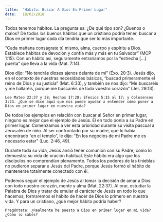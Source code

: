 ```yaml
---
title:  "Hábito: Buscar A Dios En Primer Lugar"
date:   18/03/2018
---
```


Todos tenemos hábitos. La pregunta es: ¿De qué tipo son? ¿Buenos o malos? De todos los buenos hábitos que un cristiano podría tener, buscar a Dios en primer lugar cada día tendría que ser lo más importante.

“Cada mañana conságrate tú mismo, alma, cuerpo y espíritu a Dios. Establece hábitos de devoción y confía más y más en tu Salvador” (MCP 1:15). Con un hábito así, seguramente entraríamos por la “estrecha [...] puerta” que lleva a la vida (Mat. 7:14). 

Dios dijo: “No tendrás dioses ajenos delante de mí” (Éxo. 20:3). Jesús dijo, en el contexto de nuestras necesidades básicas, “buscad primeramente el reino de Dios y su justicia” (Mat. 6:33), y también se nos dijo: “Me buscaréis y me hallaréis, porque me buscaréis de todo vuestro corazón” (Jer. 29:13). 

`Lee Mateo 22:37 y 38; Hechos 17:28; Efesios 5:15 al 17; y Colosenses 3:23. ¿Qué se dice aquí que nos puede ayudar a entender cómo poner a Dios en primer lugar en nuestra vida?`

De todos los ejemplos en relación con buscar al Señor en primer lugar, ninguno es mejor que el ejemplo de Jesús. Él en todo ponía a su Padre en primer lugar. Comenzamos a ver esta prioridad durante su visita pascual a Jerusalén de niño. Al ser confrontado por su madre, que lo había encontrado “en el templo”, le dijo: “En los negocios de mi Padre me es necesario estar” (Luc. 2:46, 49).

Durante toda su vida, Jesús ansió tener comunión con su Padre, como lo demuestra su vida de oración habitual. Este hábito era algo que los discípulos no comprendían plenamente. Todos los poderes de las tinieblas no pudieron separar a Jesús del Padre, porque Jesús formó el hábito de mantenerse totalmente conectado con él. 

Podemos seguir el ejemplo de Jesús al tomar la decisión de amar a Dios con todo nuestro corazón, mente y alma (Mat. 22:37). Al orar, estudiar la Palabra de Dios y tratar de emular el carácter de Jesús en todo lo que hacemos, formaremos el hábito de hacer de Dios lo primero en nuestra vida. Y para un cristiano, ¿qué mejor hábito podría haber? 

`Pregúntate: ¿Realmente he puesto a Dios en primer lugar en mi vida? ¿Cómo lo sabes?` 